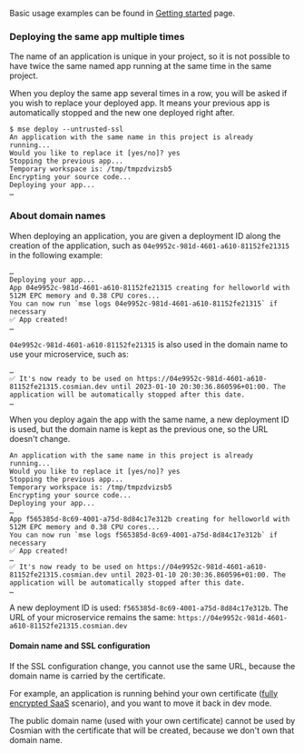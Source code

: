 
Basic usage examples can be found in [Getting started](../getting_started.md) page.

### Deploying the same app multiple times

The name of an application is unique in your project, so it is not possible to have twice the same named app
running at the same time in the same project.

When you deploy the same app several times in a row, you will be asked if you wish to replace your deployed app.
It means your previous app is automatically stopped and the new one deployed right after.

```{.console}
$ mse deploy --untrusted-ssl
An application with the same name in this project is already running...
Would you like to replace it [yes/no]? yes
Stopping the previous app...
Temporary workspace is: /tmp/tmpzdvizsb5
Encrypting your source code...
Deploying your app...
…
```

### About domain names

When deploying an application, you are given a deployment ID along the creation of the application,
such as `04e9952c-981d-4601-a610-81152fe21315` in the following example:

```{.console}
…
Deploying your app...
App 04e9952c-981d-4601-a610-81152fe21315 creating for helloworld with 512M EPC memory and 0.38 CPU cores...
You can now run `mse logs 04e9952c-981d-4601-a610-81152fe21315` if necessary
✅ App created!
…
```

`04e9952c-981d-4601-a610-81152fe21315` is also used in the domain name to use your microservice, such as:

```{.console}
…
✅ It's now ready to be used on https://04e9952c-981d-4601-a610-81152fe21315.cosmian.dev until 2023-01-10 20:30:36.860596+01:00. The application will be automatically stopped after this date.
…
```

When you deploy again the app with the same name, a new deployment ID is used,
but the domain name is kept as the previous one, so the URL doesn't change.

```{.console}
An application with the same name in this project is already running...
Would you like to replace it [yes/no]? yes
Stopping the previous app...
Temporary workspace is: /tmp/tmpzdvizsb5
Encrypting your source code...
Deploying your app...
…
App f565385d-8c69-4001-a75d-8d84c17e312b creating for helloworld with 512M EPC memory and 0.38 CPU cores...
You can now run `mse logs f565385d-8c69-4001-a75d-8d84c17e312b` if necessary
✅ App created!
…
✅ It's now ready to be used on https://04e9952c-981d-4601-a610-81152fe21315.cosmian.dev until 2023-01-10 20:30:36.860596+01:00. The application will be automatically stopped after this date.
…
```

A new deployment ID is used: `f565385d-8c69-4001-a75d-8d84c17e312b`.
The URL of your microservice remains the same: `https://04e9952c-981d-4601-a610-81152fe21315.cosmian.dev`

#### Domain name and SSL configuration

If the SSL configuration change, you cannot use the same URL, because the domain name is carried by the certificate.

For example, an application is running behind your own certificate ([fully encrypted SaaS](../scenarios.md#app-owner-trusted-fully-encrypted-saas) scenario), and you want to move it back in dev mode.

The public domain name (used with your own certificate) cannot be used by Cosmian with the certificate that will be created, because we don't own that domain name.
